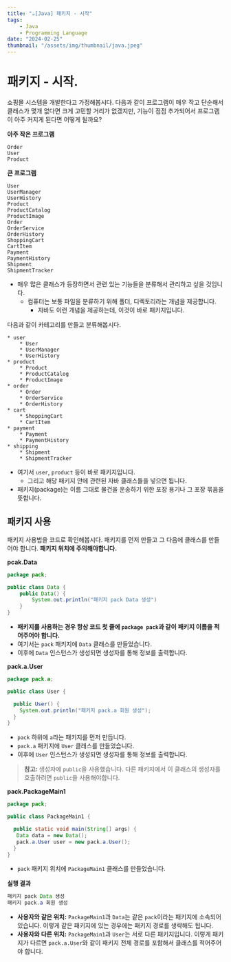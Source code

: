 ```yaml
---
title: "☕️[Java] 패키지 - 시작"
tags:
    - Java
    - Programming Language
date: "2024-02-25"
thumbnail: "/assets/img/thumbnail/java.jpeg"
---
```


# 패키지 - 시작.

쇼핑몰 시스템을 개발한다고 가정해봅시다.
다음과 같이 프로그램이 매우 작고 단순해서 클래스가 몇개 없다면 크게 고민할 거리가 없겠지만, 기능이 점점 추가되어서 프로그램이 아주 커지게 된다면 어떻게 될까요?

**아주 작은 프로그램**
```
Order
User
Product
```

**큰 프로그램**
```
User
UserManager
UserHistory
Product
ProductCatalog
ProductImage
Order
OrderService
OrderHistory
ShoppingCart
CartItem
Payment
PaymentHistory
Shipment
ShipmentTracker
```

* 매우 많은 클래스가 등장하면서 관련 있는 기능들을 분류해서 관리하고 싶을 것입니다.
    * 컴퓨터는 보통 파일을 분류하기 위해 폴더, 디렉토리라는 개념을 제공합니다.
        * 자바도 이런 개념을 제공하는데, 이것이 바로 패키지입니다.

다음과 같이 카테고리를 만들고 분류해봅시다.

```
* user
    * User
    * UserManager
    * UserHistory
* product    
    * Product
    * ProductCatalog
    * ProductImage
* order
    * Order
    * OrderService
    * OrderHistory
* cart    
    * ShoppingCart
    * CartItem
* payment    
    * Payment
    * PaymentHistory
* shipping    
    * Shipment    
    * ShipmentTracker
```

* 여기서 `user`, `product` 등이 바로 패키지입니다.
    * 그리고 해당 패키지 안에 관련된 자바 클래스들을 넣으면 됩니다.
* 패키지(package)는 이름 그대로 물건을 운송하기 위한 포장 용기나 그 포장 묶음을 뜻합니다.

## 패키지 사용
패키지 사용법을 코드로 확인해봅시다.
패키지를 먼저 만들고 그 다음에 클래스를 만들어야 합니다.
**패키지 위치에 주의해야합니다.**

**pcak.Data**
```java
package pack;

public class Data {
    public Data() {
        System.out.println("패키지 pack Data 생성")
    }
}
```
* **패키지를 사용하는 경우 항상 코드 첫 줄에 `package pack`과 같이 패키지 이름을 적어주어야 합니다.**
* 여기서는 `pack` 패키지에 `Data` 클래스를 만들었습니다.
* 이후에 `Data` 인스턴스가 생성되면 생성자를 통해 정보를 출력합니다.

**pack.a.User**
```java
package pack.a;

public class User {

  public User() {
    System.out.println("패키지 pack.a 회원 생성");
  }
}
```
* `pack` 하위에 `a`라는 패키지를 먼저 만듭니다.
* `pack.a` 패키지에 `User` 클래스를 만들었습니다.
* 이후에 `User` 인스턴스가 생성되면 생성자를 통해 정보를 출력합니다.

> **참고:** 생성자에 `public`을 사용했습니다. 다른 패키지에서 이 클래스의 생성자를 호출하려면 `public`을 사용해야합니다.

**pack.PackageMain1**

```java
package pack;

public class PackageMain1 {

  public static void main(String[] args) {
   Data data = new Data();
   pack.a.User user = new pack.a.User();
  }
}
```
* `pack` 패키지 위치에 `PackageMain1` 클래스를 만들었습니다.

**실행 결과**
```java
패키지 pack Data 생성
패키지 pack.a 회원 생성
```

* **사용자와 같은 위치:** `PackageMain1`과 `Data`는 같은 `pack`이라는 패키지에 소속되어 있습니다. 이렇게 같은 패키지에 있는 경우에는 패키지 경로를 생략해도 됩니다.
* **사용자와 다른 위치:** `PackageMain1`과 `User`는 서로 다른 패키지입니다. 이렇게 패키지가 다르면 `pack.a.User`와 같이 패키지 전체 경로를 포함해서 클래스를 적어주어야 합니다.
